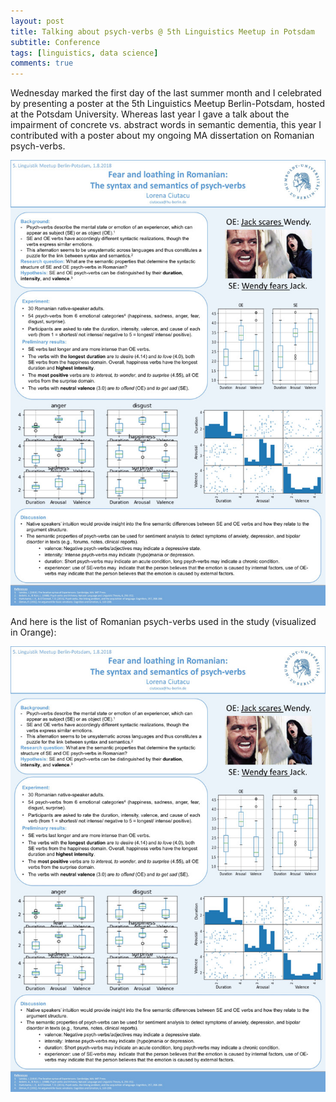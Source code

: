 ```yaml
---
layout: post
title: Talking about psych-verbs @ 5th Linguistics Meetup in Potsdam
subtitle: Conference
tags: [linguistics, data science]
comments: true
---
```


Wednesday marked the first day of the last summer month and I celebrated by presenting a poster at the 5th Linguistics Meetup Berlin-Potsdam, hosted at the Potsdam University. Whereas last year I gave a talk about the impairment of concrete vs. abstract words in semantic dementia, this year I contributed with a poster about my ongoing MA dissertation on Romanian psych-verbs.

![poster](../assets/img/psychVerbsPoster.jpg)

And here is the list of Romanian psych-verbs used in the study (visualized in Orange):

![poster](../_site/assets/img/psychVerbsPoster.jpg)